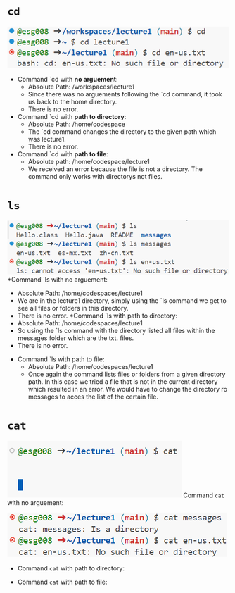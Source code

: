 # `cd` 
![](cd.png)
* Command `cd with **no arguement**:
  - Absolute Path: /workspaces/lecture1
  - Since there was no arguements following the `cd command, it took us back to the home directory.
  - There is no error.
* Command `cd with **path to directory**:
  - Absolute Path: /home/codespace
  - The `cd command changes the directory to the given path which was lecture1.
  - There is no error.
* Command `cd with **path to file**:
  - Absolute path: /home/codespace/lecture1
  - We received an error because the file is not a directory. The command only works with directorys not files.
    
# `ls` 
![](ls.png)
*Command `ls with no arguement:
  - Absolute Path: /home/codespaces/lecture1
  - We are in the lecture1 directory, simply using the `ls command we get to see all files or folders in this directory.
  - There is no error.
*Command `ls with path to directory:
  - Absolute Path: /home/codespaces/lecture1
  - So using the `ls command with the directory listed all files within the messages folder which are the txt. files. 
  - There is no error.
* Command `ls with path to file:
  - Absolute Path: /home/codespaces/lecture1
  - Once again the command lists files or folders from a given directory path. In this case we tried a file that is not in the current directory which resulted in an error. We would have to change the directory ro messages to acces the list of the certain file.

# `cat` 
![](caterror.png)
Command `cat` with no arguement:


![](cat.png)

* Command `cat` with path to directory:

* Command `cat` with path to file:

